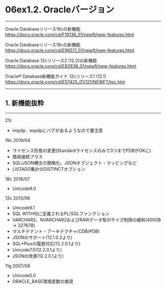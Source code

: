 # 06ex1.2. Oracleバージョン
________________________________________
Oracle Databaseリリース19cの新機能  
https://docs.oracle.com/cd/F19136_01/newft/new-features.html

Oracle Databaseリリース18cの新機能  
https://docs.oracle.com/cd/E96517_01/newft/new-features.html

Oracle Database 12cリリース2 (12.2)の新機能  
https://docs.oracle.com/cd/E82638_01/newft/new-features.html

Oracle® Database新機能ガイド 12cリリース1 (12.1)  
https://docs.oracle.com/cd/E57425_01/121/NEWFT/toc.htm

________________________________________
## 1. 新機能抜粋
________________________________________
21c

- impdp、expdpにバグがあるようなので要注意

19c 2019/04

- ライセンス形態の変更(Standardライセンスのみで3つまでPDBがOKに)
- 簡易接続プラス
- SQL/JSON構文の簡略化、JSONオブジェクト・マッピングなど
- LISTAGG集計のDISTINCTオプション

18c 2018/07

- Unicode9.0

12c 2013/06

- Unicode6.1
- SQL WITH句に定義されるPL/SQLファンクション
- VARCHAR2、NVARCHAR2およびRAWデータ型のサイズ制限の緩和(4000B -> 32767B)
- マルチテナント・アーキテクチャ(CDB/PDB)
- JSONのサポート(12.1.0.2より)
- SQL*Plusの履歴対応(12.2.0.1より)
- Unicode7.0(12.2.0.1より)
- JSONの改善(12.2.0.1より)

11g 2007/08

- Unicode5.0
- ORACLE_BASE環境変数の推奨